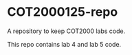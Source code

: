 # COT2000125-repo
A repository to keep COT2000 labs code.

This repo contains lab 4 and lab 5 code.


